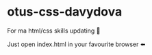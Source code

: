 # otus-css-davydova

For ma html/css skills updating 🤫

Just open index.html in your favourite browser ⬅️
